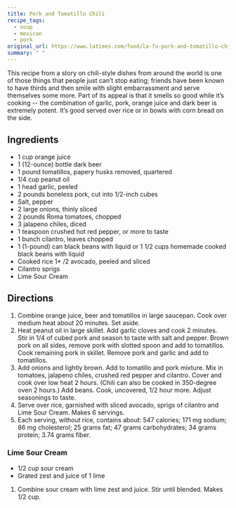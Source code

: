 ```yaml
---
title: Pork and Tomatillo Chili
recipe_tags:
  - soup
  - mexican
  - pork
original_url: https://www.latimes.com/food/la-fo-pork-and-tomatillo-chili-s-story.html
summary: " "
---
```


This recipe from a story on chili-style dishes from around the world is one of those things that people just can’t stop eating; friends have been known to have thirds and then smile with slight embarrassment and serve themselves some more. Part of its appeal is that it smells so good while it’s cooking -- the combination of garlic, pork, orange juice and dark beer is extremely potent. It’s good served over rice or in bowls with corn bread on the side.

## Ingredients

* 1 cup orange juice
* 1 (12-ounce) bottle dark beer
* 1 pound tomatillos, papery husks removed, quartered
* 1/4 cup peanut oil
* 1 head garlic, peeled
* 2 pounds boneless pork, cut into 1/2-inch cubes
* Salt, pepper
* 2 large onions, thinly sliced
* 2 pounds Roma tomatoes, chopped
* 3 jalapeno chiles, diced
* 1 teaspoon crushed hot red pepper, or more to taste
* 1 bunch cilantro, leaves chopped
* 1 (1-pound) can black beans with liquid or 1 1/2 cups homemade cooked black beans with liquid
* Cooked rice
1* /2 avocado, peeled and sliced
* Cilantro sprigs
* Lime Sour Cream

## Directions

1. Combine orange juice, beer and tomatillos in large saucepan. Cook over medium heat about 20 minutes. Set aside.
1. Heat peanut oil in large skillet. Add garlic cloves and cook 2 minutes. Stir in 1/4 of cubed pork and season to taste with salt and pepper. Brown pork on all sides, remove pork with slotted spoon and add to tomatillos. Cook remaining pork in skillet. Remove pork and garlic and add to tomatillos.
1. Add onions and lightly brown. Add to tomatillo and pork mixture. Mix in tomatoes, jalapeno chiles, crushed red pepper and cilantro. Cover and cook over low heat 2 hours. (Chili can also be cooked in 350-degree oven 2 hours.) Add beans. Cook, uncovered, 1/2 hour more. Adjust seasonings to taste.
1. Serve over rice, garnished with sliced avocado, sprigs of cilantro and Lime Sour Cream. Makes 6 servings.
1. Each serving, without rice, contains about: 547 calories; 171 mg sodium; 86 mg cholesterol; 25 grams fat; 47 grams carbohydrates; 34 grams protein; 3.74 grams fiber.

### Lime Sour Cream

* 1/2 cup sour cream
* Grated zest and juice of 1 lime

1. Combine sour cream with lime zest and juice. Stir until blended. Makes 1/2 cup.